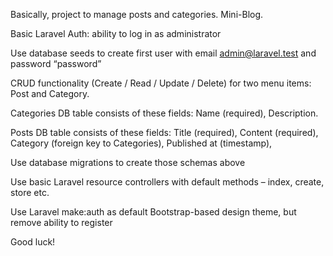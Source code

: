 Basically, project to manage posts and categories. Mini-Blog.

Basic Laravel Auth: ability to log in as administrator

Use database seeds to create first user with email admin@laravel.test and password “password”

CRUD functionality (Create / Read / Update / Delete) for two menu items: Post and Category.

Categories DB table consists of these fields: Name (required), Description.

Posts DB table consists of these fields: Title (required), Content (required), Category (foreign key to Categories), Published at (timestamp),

Use database migrations to create those schemas above

Use basic Laravel resource controllers with default methods – index, create, store etc.

Use Laravel make:auth as default Bootstrap-based design theme, but remove ability to register

Good luck!

